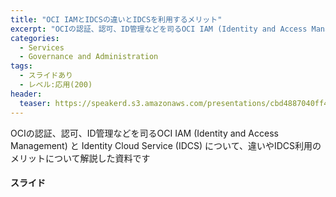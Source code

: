 ```yaml
---
title: "OCI IAMとIDCSの違いとIDCSを利用するメリット"
excerpt: "OCIの認証、認可、ID管理などを司るOCI IAM (Identity and Access Management) と Identity Cloud Service (IDCS) について、違いやIDCS利用のメリットについて解説した資料です"
categories:
  - Services
  - Governance and Administration
tags:
  - スライドあり
  - レベル:応用(200)
header:
  teaser: https://speakerd.s3.amazonaws.com/presentations/cbd4887040ff42fa925fe25b7181c6c1/slide_0.jpg
---
```


OCIの認証、認可、ID管理などを司るOCI IAM (Identity and Access Management) と Identity Cloud Service (IDCS) について、違いやIDCS利用のメリットについて解説した資料です


#### スライド

<div style="max-width:768px">

<!-- Speakerdeckから Embeded リンクを取得して貼り付け (ここから) -->
<script async class="speakerdeck-embed" data-id="cbd4887040ff42fa925fe25b7181c6c1" data-ratio="1.77777777777778" src="//speakerdeck.com/assets/embed.js"></script>
<!-- Speakerdeckから Embeded リンクを取得して貼り付け (ここまで) -->

</div>
